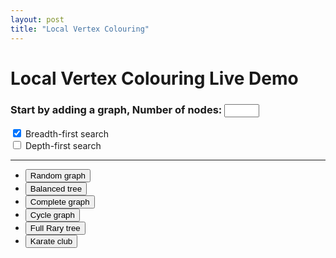 ```yaml
---
layout: post
title: "Local Vertex Colouring"
---
```


# Local Vertex Colouring Live Demo

<script src="{{ site.baseurl }}/assets/js/jquery-3.7.0.min.js"></script>
<script src="{{ site.baseurl }}/assets/js/cytoscape.min.js"></script>
<script src="{{ site.baseurl }}/assets/js/jsnetworkx.js"></script>
<link rel="stylesheet" href="{{ site.baseurl }}/assets/css/post_lvc.css">
<link rel="stylesheet" href="{{ site.baseurl }}/assets/css/tippy_themes_light.css">

<div markdown="0">
    <div id="graph-selection">
      <h3>
      Start by adding a graph, Number of nodes: <input type="number" min=1 max=10 value=5/>
      </h3>
      <div id="search-selection">
        <input type="checkbox" id="bfs" name="bfs" checked>
        <label for="bfs"> Breadth-first search</label>
        <br/>
        <input type="checkbox" id="dfs" name="dfs" value="dfs">
        <label for="dfs"> Depth-first search</label>
      </div>
      <hr/>
      <ul>
        <li>
          <button class="button">Random graph</button>
        </li>
        <li>
          <button class="button">Balanced tree</button>
        </li>
        <li>
          <button class="button">Complete graph</button>
        </li>
        <li>
          <button class="button">Cycle graph</button>
        </li>
        <li>
          <button class="button">Full Rary tree</button>
        </li>
        <li>
          <button class="button">Karate club</button>
        </li>
      </ul>
    </div>
    <div class="container global">
      <div class="graph-container"></div>
    </div>
    <div class="container local">
    </div>
    <div class="btn-container">
      <div class="card" hidden>
        <button id="resetBtn" class="button">Reset</button>
        <p>some text</p>
      </div>
      <div class="card" hidden>
        <button id="startBtn" class="button nextBtn">Start localized colouring</button>
        <p>some text</p>
      </div>
      <div class="card" hidden>
        <button id="updateBtn" class="button nextBtn">Aggregate and update colours></button>
        <p>some text</p>
      </div>
    </div>
<div>

<script src="{{ site.baseurl }}/assets/js/chroma.min.js"></script>
<script src="{{ site.baseurl }}/assets/js/chroma.palette-gen.js"></script>
<script src="{{ site.baseurl }}/assets/js/lvc_utils.js"></script>
<script src="{{ site.baseurl }}/assets/js/popper.min.js"></script>
<script src="{{ site.baseurl }}/assets/js/cytoscape-popper.js"></script>
<script src="{{ site.baseurl }}/assets/js/tippy.min.js"></script>
<script src="{{ site.baseurl }}/assets/js/post_lvc.js"></script>
